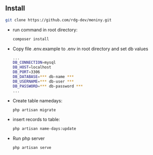 ## Install
 ```bash
 git clone https://github.com/rdg-dev/meniny.git
 ```
 - run command in root directory: 
   ```bash
   composer install
   ```
 - Copy file .env.example to .env in root directory and set db values
   ```bash
   ...
   DB_CONNECTION=mysql
   DB_HOST=localhost
   DB_PORT=3306
   DB_DATABASE=*** db-name ***
   DB_USERNAME=*** db-user ***
   DB_PASSWORD=*** db-password ***
   ...
   ```
 - Create table namedays: 
   ```bash
   php artisan migrate
   ```
 - insert records to table: 
   ```bash
   php artisan name-days:update
   ```
 - Run php server
   ```bash
   php artisan serve
   ```
